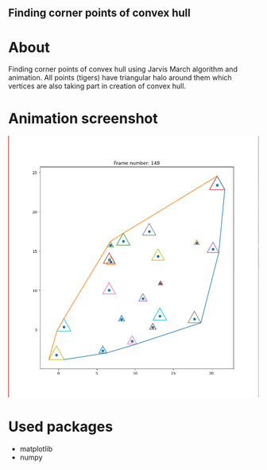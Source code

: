 ## Finding corner points of convex hull
# About
Finding corner points of convex hull using Jarvis March algorithm and animation. All points (tigers) have triangular halo around them which vertices are also taking part in creation of convex hull.
# Animation screenshot
![screenshot of working program](jarvis.png)
# Used packages
 - matplotlib
 - numpy

